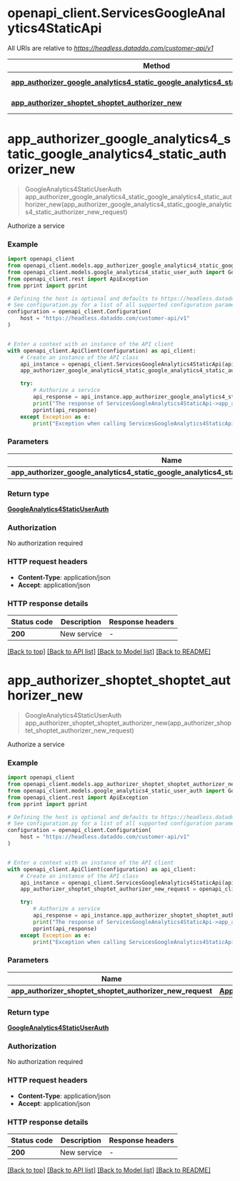 # openapi_client.ServicesGoogleAnalytics4StaticApi

All URIs are relative to *https://headless.dataddo.com/customer-api/v1*

Method | HTTP request | Description
------------- | ------------- | -------------
[**app_authorizer_google_analytics4_static_google_analytics4_static_authorizer_new**](ServicesGoogleAnalytics4StaticApi.md#app_authorizer_google_analytics4_static_google_analytics4_static_authorizer_new) | **POST** /services/google_analytics4_static | Authorize a service
[**app_authorizer_shoptet_shoptet_authorizer_new**](ServicesGoogleAnalytics4StaticApi.md#app_authorizer_shoptet_shoptet_authorizer_new) | **POST** /services/shoptet | Authorize a service


# **app_authorizer_google_analytics4_static_google_analytics4_static_authorizer_new**
> GoogleAnalytics4StaticUserAuth app_authorizer_google_analytics4_static_google_analytics4_static_authorizer_new(app_authorizer_google_analytics4_static_google_analytics4_static_authorizer_new_request)

Authorize a service

### Example


```python
import openapi_client
from openapi_client.models.app_authorizer_google_analytics4_static_google_analytics4_static_authorizer_new_request import AppAuthorizerGoogleAnalytics4StaticGoogleAnalytics4StaticAuthorizerNewRequest
from openapi_client.models.google_analytics4_static_user_auth import GoogleAnalytics4StaticUserAuth
from openapi_client.rest import ApiException
from pprint import pprint

# Defining the host is optional and defaults to https://headless.dataddo.com/customer-api/v1
# See configuration.py for a list of all supported configuration parameters.
configuration = openapi_client.Configuration(
    host = "https://headless.dataddo.com/customer-api/v1"
)


# Enter a context with an instance of the API client
with openapi_client.ApiClient(configuration) as api_client:
    # Create an instance of the API class
    api_instance = openapi_client.ServicesGoogleAnalytics4StaticApi(api_client)
    app_authorizer_google_analytics4_static_google_analytics4_static_authorizer_new_request = openapi_client.AppAuthorizerGoogleAnalytics4StaticGoogleAnalytics4StaticAuthorizerNewRequest() # AppAuthorizerGoogleAnalytics4StaticGoogleAnalytics4StaticAuthorizerNewRequest | 

    try:
        # Authorize a service
        api_response = api_instance.app_authorizer_google_analytics4_static_google_analytics4_static_authorizer_new(app_authorizer_google_analytics4_static_google_analytics4_static_authorizer_new_request)
        print("The response of ServicesGoogleAnalytics4StaticApi->app_authorizer_google_analytics4_static_google_analytics4_static_authorizer_new:\n")
        pprint(api_response)
    except Exception as e:
        print("Exception when calling ServicesGoogleAnalytics4StaticApi->app_authorizer_google_analytics4_static_google_analytics4_static_authorizer_new: %s\n" % e)
```



### Parameters


Name | Type | Description  | Notes
------------- | ------------- | ------------- | -------------
 **app_authorizer_google_analytics4_static_google_analytics4_static_authorizer_new_request** | [**AppAuthorizerGoogleAnalytics4StaticGoogleAnalytics4StaticAuthorizerNewRequest**](AppAuthorizerGoogleAnalytics4StaticGoogleAnalytics4StaticAuthorizerNewRequest.md)|  | 

### Return type

[**GoogleAnalytics4StaticUserAuth**](GoogleAnalytics4StaticUserAuth.md)

### Authorization

No authorization required

### HTTP request headers

 - **Content-Type**: application/json
 - **Accept**: application/json

### HTTP response details

| Status code | Description | Response headers |
|-------------|-------------|------------------|
**200** | New service |  -  |

[[Back to top]](#) [[Back to API list]](../README.md#documentation-for-api-endpoints) [[Back to Model list]](../README.md#documentation-for-models) [[Back to README]](../README.md)

# **app_authorizer_shoptet_shoptet_authorizer_new**
> GoogleAnalytics4StaticUserAuth app_authorizer_shoptet_shoptet_authorizer_new(app_authorizer_shoptet_shoptet_authorizer_new_request)

Authorize a service

### Example


```python
import openapi_client
from openapi_client.models.app_authorizer_shoptet_shoptet_authorizer_new_request import AppAuthorizerShoptetShoptetAuthorizerNewRequest
from openapi_client.models.google_analytics4_static_user_auth import GoogleAnalytics4StaticUserAuth
from openapi_client.rest import ApiException
from pprint import pprint

# Defining the host is optional and defaults to https://headless.dataddo.com/customer-api/v1
# See configuration.py for a list of all supported configuration parameters.
configuration = openapi_client.Configuration(
    host = "https://headless.dataddo.com/customer-api/v1"
)


# Enter a context with an instance of the API client
with openapi_client.ApiClient(configuration) as api_client:
    # Create an instance of the API class
    api_instance = openapi_client.ServicesGoogleAnalytics4StaticApi(api_client)
    app_authorizer_shoptet_shoptet_authorizer_new_request = openapi_client.AppAuthorizerShoptetShoptetAuthorizerNewRequest() # AppAuthorizerShoptetShoptetAuthorizerNewRequest | 

    try:
        # Authorize a service
        api_response = api_instance.app_authorizer_shoptet_shoptet_authorizer_new(app_authorizer_shoptet_shoptet_authorizer_new_request)
        print("The response of ServicesGoogleAnalytics4StaticApi->app_authorizer_shoptet_shoptet_authorizer_new:\n")
        pprint(api_response)
    except Exception as e:
        print("Exception when calling ServicesGoogleAnalytics4StaticApi->app_authorizer_shoptet_shoptet_authorizer_new: %s\n" % e)
```



### Parameters


Name | Type | Description  | Notes
------------- | ------------- | ------------- | -------------
 **app_authorizer_shoptet_shoptet_authorizer_new_request** | [**AppAuthorizerShoptetShoptetAuthorizerNewRequest**](AppAuthorizerShoptetShoptetAuthorizerNewRequest.md)|  | 

### Return type

[**GoogleAnalytics4StaticUserAuth**](GoogleAnalytics4StaticUserAuth.md)

### Authorization

No authorization required

### HTTP request headers

 - **Content-Type**: application/json
 - **Accept**: application/json

### HTTP response details

| Status code | Description | Response headers |
|-------------|-------------|------------------|
**200** | New service |  -  |

[[Back to top]](#) [[Back to API list]](../README.md#documentation-for-api-endpoints) [[Back to Model list]](../README.md#documentation-for-models) [[Back to README]](../README.md)

